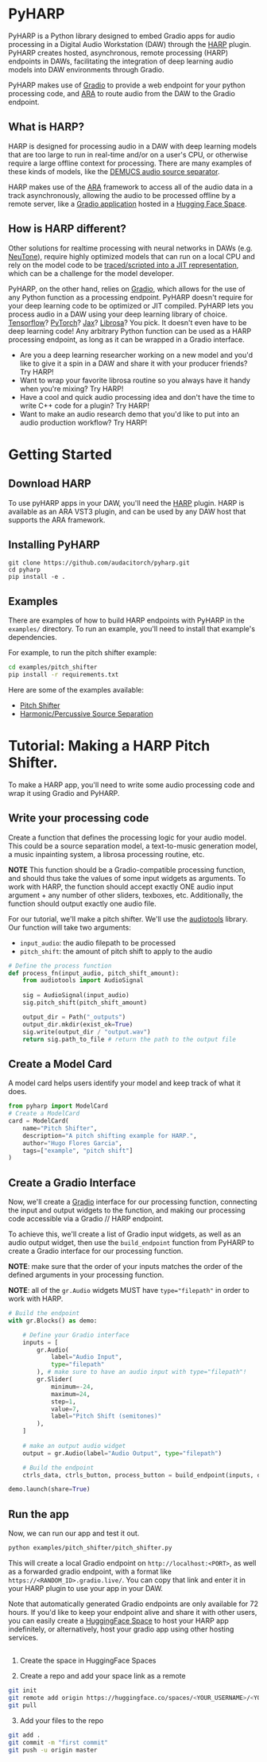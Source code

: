 # PyHARP

PyHARP is a Python library designed to embed Gradio apps for audio processing in a Digital Audio Workstation (DAW) through the [HARP](https://github.com/audacitorch/HARP) plugin. PyHARP creates hosted, asynchronous, remote processing (HARP) endpoints in DAWs, facilitating the integration of deep learning audio models into DAW environments through Gradio.

PyHARP makes use of [Gradio](https://www.gradio.app) to provide a web endpoint for your python processing code, and [ARA](https://blog.landr.com/ara2-plugins/) to route audio from the DAW to the Gradio endpoint. 

## What is HARP? 

HARP is designed for processing audio in a DAW with deep learning models that are too large to run in real-time and/or on a user's CPU, or otherwise require a large offline context for processing. There are many examples of these kinds of models, like the [DEMUCS audio source separator](https://huggingface.co/spaces/Thafx/Demucs_v4_2s_HT).  

HARP makes use of the [ARA](https://blog.landr.com/ara2-plugins/) framework to access all of the audio data in a track asynchronously, allowing the audio to be processed offline by a remote server, like a [Gradio application](https://www.gradio.app/demos) hosted in a [Hugging Face Space](https://huggingface.co/spaces).

## How is HARP different? 

Other solutions for realtime processing with neural networks in DAWs (e.g. [NeuTone](https://neutone.space/)), require highly optimized models that can run on a local CPU and rely on the model code to be [traced/scripted into a JIT representation](), which can be a challenge for the model developer.

PyHARP, on the other hand, relies on [Gradio](), which allows for the use of any Python function as a processing endpoint. PyHARP doesn't require for your deep learning code to be optimized or JIT compiled. PyHARP lets you process audio in a DAW using your deep learning library of choice. [Tensorflow]()? [PyTorch]()? [Jax]()? [Librosa]()? You pick. It doesn't even have to be deep learning code! Any arbitrary Python function can be used as a HARP processing endpoint, as long as it can be wrapped in a Gradio interface.

- Are you a deep learning researcher working on a new model and you'd like to give it a spin in a DAW and share it with your producer friends? Try HARP!
- Want to wrap your favorite librosa routine so you always have it handy when you're mixing? Try HARP! 
- Have a cool and quick audio processing idea and don't have the time to write C++ code for a plugin? Try HARP!
- Want to make an audio research demo that you'd like to put into an audio production workflow? Try HARP!

# Getting Started

## Download HARP
To use pyHARP apps in your DAW, you'll need the [HARP](https://github.com/audacitorch/harp) plugin. HARP is available as an ARA VST3 plugin, and can be used by any DAW host that supports the ARA framework. 

## Installing PyHARP
```
git clone https://github.com/audacitorch/pyharp.git
cd pyharp
pip install -e .
```

## Examples
There are examples of how to build HARP endpoints with PyHARP in the `examples/` directory. 
To run an example, you'll need to install that example's dependencies. 

For example, to run the pitch shifter example: 

```bash
cd examples/pitch_shifter
pip install -r requirements.txt
```

Here are some of the examples available:
- [Pitch Shifter](examples/pitch_shifter/)
- [Harmonic/Percussive Source Separation](examples/harmonic_percussive/)

# Tutorial: Making a HARP Pitch Shifter.

To make a HARP app, you'll need to write some audio processing code and wrap it using Gradio and PyHARP.

## Write your processing code

Create a function that defines the processing logic for your audio model. This could be a source separation model, a text-to-music generation model, a music inpainting system, a librosa processing routine, etc. 

**NOTE** This function should be a Gradio-compatible processing function, and should thus take the values of some input widgets as arguments. To work with HARP, the function should accept exactly ONE audio input argument + any number of other sliders, texboxes, etc. Additionally, the function should output exactly one audio file. 

For our tutorial, we'll make a pitch shifter. We'll use the [audiotools](https://github.com/descript/descript-audiotools) library. 
Our function  will take two arguments: 
- `input_audio`: the audio filepath to be processed
- `pitch_shift`: the amount of pitch shift to apply to the audio

```python
# Define the process function
def process_fn(input_audio, pitch_shift_amount):
    from audiotools import AudioSignal
    
    sig = AudioSignal(input_audio)
    sig.pitch_shift(pitch_shift_amount)

    output_dir = Path("_outputs")
    output_dir.mkdir(exist_ok=True)
    sig.write(output_dir / "output.wav")
    return sig.path_to_file # return the path to the output file
```

## Create a Model Card

A model card helps users identify your model and keep track of what it does. 
```python
from pyharp import ModelCard
# Create a ModelCard
card = ModelCard(
    name="Pitch Shifter",
    description="A pitch shifting example for HARP.",
    author="Hugo Flores Garcia",
    tags=["example", "pitch shift"]
)
```

## Create a Gradio Interface

Now, we'll create a [Gradio](https://www.gradio.app) interface for our processing function, connecting the input and output widgets to the function, and making our processing code accessible via a Gradio // HARP endpoint. 

To achieve this, we'll create a list of Gradio input widgets, as well as an audio output widget, then use the `build_endpoint` function from PyHARP to create a Gradio interface for our processing function. 

**NOTE**: make sure that the order of your inputs matches the order of the defined arguments in your processing function. 

**NOTE**: all of the `gr.Audio` widgets MUST have `type="filepath"` in order to work with HARP.


```python
# Build the endpoint
with gr.Blocks() as demo:

    # Define your Gradio interface
    inputs = [
        gr.Audio(
            label="Audio Input", 
            type="filepath"
        ), # make sure to have an audio input with type="filepath"!
        gr.Slider(
            minimum=-24, 
            maximum=24, 
            step=1, 
            value=7, 
            label="Pitch Shift (semitones)"
        ),
    ]
    
    # make an output audio widget
    output = gr.Audio(label="Audio Output", type="filepath")

    # Build the endpoint
    ctrls_data, ctrls_button, process_button = build_endpoint(inputs, output, process_fn, card)

demo.launch(share=True)
```

## Run the app

Now, we can run our app and test it out. 

```bash
python examples/pitch_shifter/pitch_shifter.py
```

This will create a local Gradio endpoint on `http://localhost:<PORT>`, as well as a forwarded gradio endpoint, with a format like `https://<RANDOM_ID>.gradio.live/`. You can copy that link and enter it in your HARP plugin to use your app in your DAW. 


Note that automatically generated Gradio endpoints are only available for 72 hours. If you'd like to keep your endpoint alive and share it with other users, you can easily create a [HuggingFace Space](https://huggingface.co/docs/hub/spaces-overview) to host your HARP app indefinitely, or alternatively, host your gradio app using other hosting services.  


## 

1. Create the space in HuggingFace Spaces

2. Create a repo and add your space link as a remote
```bash
git init
git remote add origin https://huggingface.co/spaces/<YOUR_USERNAME>/<YOUR_SPACE_NAME>
git pull
```

3. Add your files to the repo
```bash
git add .
git commit -m "first commit"
git push -u origin master
```